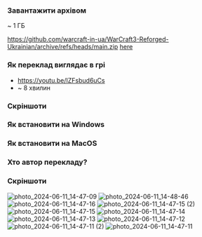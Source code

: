 ### Завантажити архівом
~ 1 ГБ

https://github.com/warcraft-in-ua/WarCraft3-Reforged-Ukrainian/archive/refs/heads/main.zip
[here](https://www.geeksforgeeks.org/)

### Як переклад виглядає в грі 
- https://youtu.be/IZFsbud6uCs
- ~ 8 хвилин

### Скріншоти
### Як встановити на Windows
### Як встановити на MacOS
### Хто автор перекладу?
### Скріншоти
![photo_2024-06-11_14-47-09](https://github.com/warcraft-in-ua/WarCraft3-Reforged-Ukrainian/assets/171568860/5b90b13f-bd93-4724-84b0-2f028e10a336)
![photo_2024-06-11_14-48-46](https://github.com/warcraft-in-ua/WarCraft3-Reforged-Ukrainian/assets/171568860/b2d7300d-1976-442e-946f-70c1cc3827de)
![photo_2024-06-11_14-47-16](https://github.com/warcraft-in-ua/WarCraft3-Reforged-Ukrainian/assets/171568860/32651e2b-6c7d-4aa1-9269-c78d9fe513ad)
![photo_2024-06-11_14-47-15 (2)](https://github.com/warcraft-in-ua/WarCraft3-Reforged-Ukrainian/assets/171568860/6bd7dae3-1ac9-46db-a7f5-f5c8c684e3fc)
![photo_2024-06-11_14-47-15](https://github.com/warcraft-in-ua/WarCraft3-Reforged-Ukrainian/assets/171568860/f6a102cd-4e34-4563-a97c-26bbe3e3276f)
![photo_2024-06-11_14-47-14](https://github.com/warcraft-in-ua/WarCraft3-Reforged-Ukrainian/assets/171568860/f1034f9a-eca6-4aff-baeb-470edd801f99)
![photo_2024-06-11_14-47-13](https://github.com/warcraft-in-ua/WarCraft3-Reforged-Ukrainian/assets/171568860/0a9edd63-3ef9-450e-a39a-b25a3e08f782)
![photo_2024-06-11_14-47-12](https://github.com/warcraft-in-ua/WarCraft3-Reforged-Ukrainian/assets/171568860/46dceeaa-c81d-449a-955a-b411691262d8)
![photo_2024-06-11_14-47-11 (2)](https://github.com/warcraft-in-ua/WarCraft3-Reforged-Ukrainian/assets/171568860/4e39193e-fc28-4a16-9a7a-f6e2e084aa54)
![photo_2024-06-11_14-47-11](https://github.com/warcraft-in-ua/WarCraft3-Reforged-Ukrainian/assets/171568860/d6bb41e1-40d4-458e-823f-7ead7502bcf2)
